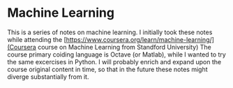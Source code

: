 # Machine Learning

This is a series of notes on machine learning. 
I initially took these notes while attending the [https://www.coursera.org/learn/machine-learning/](Coursera course on Machine Learning from Standford University)
The course primary coiding language is Octave (or Matlab), while I wanted to try the same excercises in Python.
I will probably enrich and expand upon the course original content in time, so that in the future these notes might diverge substantially from it.

